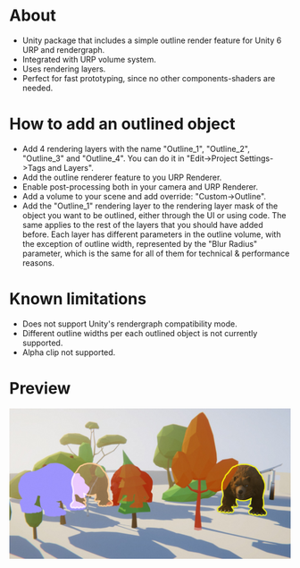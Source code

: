 # About

* Unity package that includes a simple outline render feature for Unity 6 URP and rendergraph.
* Integrated with URP volume system.
* Uses rendering layers.
* Perfect for fast prototyping, since no other components-shaders are needed.

# How to add an outlined object

* Add 4 rendering layers with the name "Outline_1", "Outline_2", "Outline_3" and "Outline_4". You can do it in "Edit->Project Settings->Tags and Layers".
* Add the outline renderer feature to you URP Renderer.
* Enable post-processing both in your camera and URP Renderer.
* Add a volume to your scene and add override: "Custom->Outline".
* Add the "Outline_1" rendering layer to the rendering layer mask of the object you want to be outlined, either through the UI or using code. The same applies to the rest of the layers that you should have added before. Each layer has different parameters in the outline volume, with the exception of outline width, represented by the "Blur Radius" parameter, which is the same for all of them for technical & performance reasons.

# Known limitations

* Does not support Unity's rendergraph compatibility mode.
* Different outline widths per each outlined object is not currently supported.
* Alpha clip not supported.

# Preview
![alt-text](https://github.com/CristianQiu/Unity-Packages-Gifs/blob/main/URP-Outline/Teaser.jpg)
